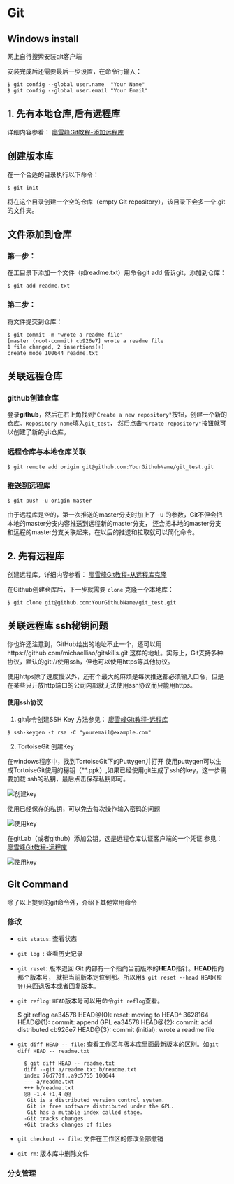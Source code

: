 
Git
===
## Windows install

网上自行搜索安装git客户端

安装完成后还需要最后一步设置，在命令行输入：

    $ git config --global user.name  "Your Name"
    $ git config --global user.email "Your Email"


## 1. 先有本地仓库,后有远程库
详细内容参看： [廖雪峰Git教程-添加远程库](https://www.liaoxuefeng.com/wiki/0013739516305929606dd18361248578c67b8067c8c017b000/0013752340242354807e192f02a44359908df8a5643103a000)

## 创建版本库
在一个合适的目录执行以下命令：

    $ git init
将在这个目录创建一个空的仓库（empty Git repository），该目录下会多一个.git的文件夹。

## 文件添加到仓库 
### 第一步：
在工目录下添加一个文件（如readme.txt）用命令git add 告诉git，添加到仓库：

    $ git add readme.txt

### 第二步：
将文件提交到仓库：

    $ git commit -m "wrote a readme file"
    [master (root-commit) cb926e7] wrote a readme file
    1 file changed, 2 insertions(+)
    create mode 100644 readme.txt

## 关联远程仓库

### github创建仓库
 登录**github**，然后在右上角找到`"Create a new repository"`按钮，创建一个新的仓库。`Repository name`填入`git_test`，
 然后点击`"Create repository"`按钮就可以创建了新的git仓库。
### 远程仓库与本地仓库关联
    $ git remote add origin git@github.com:YourGithubName/git_test.git
### 推送到远程库
    $ git push -u origin master
由于远程库是空的，第一次推送的master分支时加上了 -u 的参数，Git不但会把本地的master分支内容推送到远程新的master分支，
还会把本地的master分支和远程的master分支关联起来，在以后的推送和拉取就可以简化命令。

## 2. 先有远程库
创建远程库，详细内容参看： [廖雪峰Git教程-从远程库克隆](https://www.liaoxuefeng.com/wiki/0013739516305929606dd18361248578c67b8067c8c017b000/001375233990231ac8cf32ef1b24887a5209f83e01cb94b000)

在Github创建仓库后，下一步就需要 `clone` 克隆一个本地库：

`$ git clone git@github.com:YourGithubName/git_test.git`


## 关联远程库 ssh秘钥问题
你也许还注意到，GitHub给出的地址不止一个，还可以用https://github.com/michaelliao/gitskills.git 这样的地址。实际上，Git支持多种协议，默认的git://使用ssh，但也可以使用https等其他协议。

使用https除了速度慢以外，还有个最大的麻烦是每次推送都必须输入口令，但是在某些只开放http端口的公司内部就无法使用ssh协议而只能用https。
#### 使用ssh协议
1. git命令创建SSH Key
方法参见： [廖雪峰Git教程-远程库](https://www.liaoxuefeng.com/wiki/0013739516305929606dd18361248578c67b8067c8c017b000/001374385852170d9c7adf13c30429b9660d0eb689dd43a000)

`$ ssh-keygen -t rsa -C "youremail@example.com"`

2. TortoiseGit 创建Key

在windows程序中，找到TortoiseGit下的Puttygen并打开
使用puttygen可以生成TortoiseGit使用的秘钥（**.ppk）,如果已经使用git生成了ssh的key，这一步需要加载 ssh的私钥，最后点击保存私钥即可。


![创建key](https://github.com/Jarvis03/git/blob/master/file/key2.png)

使用已经保存的私钥，可以免去每次操作输入密码的问题

![使用key](https://github.com/Jarvis03/git/blob/master/file/key.png)

在gitLab（或者github）添加公钥，这是远程仓库认证客户端的一个凭证
参见： [廖雪峰Git教程-远程库](https://www.liaoxuefeng.com/wiki/0013739516305929606dd18361248578c67b8067c8c017b000/001374385852170d9c7adf13c30429b9660d0eb689dd43a000)

![使用key](https://github.com/Jarvis03/git/blob/master/file/gitlab.png)


## Git Command
除了以上提到的git命令外，介绍下其他常用命令
### 修改
- `git status`: 查看状态
- `git log `: 查看历史记录
- `git reset`: 版本退回   Git 内部有一个指向当前版本的**HEAD**指针。**HEAD**指向那个版本号，
  就把当前版本定位到那。所以用`$ git reset --head HEAD(指针)`来回退版本或者回复版本。
- `git reflog`: `HEAD`版本号可以用命令`git reflog`查看。

    $ git reflog
    ea34578 HEAD@{0}: reset: moving to HEAD^
    3628164 HEAD@{1}: commit: append GPL
    ea34578 HEAD@{2}: commit: add distributed
    cb926e7 HEAD@{3}: commit (initial): wrote a readme file
    
- `git diff HEAD -- file`: 查看工作区与版本库里面最新版本的区别。如`git diff HEAD -- readme.txt`

        $ git diff HEAD -- readme.txt 
        diff --git a/readme.txt b/readme.txt
        index 76d770f..a9c5755 100644
        --- a/readme.txt
        +++ b/readme.txt
        @@ -1,4 +1,4 @@
         Git is a distributed version control system.
         Git is free software distributed under the GPL.
         Git has a mutable index called stage.
        -Git tracks changes.
        +Git tracks changes of files
        
- `git checkout -- file`: 文件在工作区的修改全部撤销  
- `git rm`: 版本库中删除文件 
 
### 分支管理
